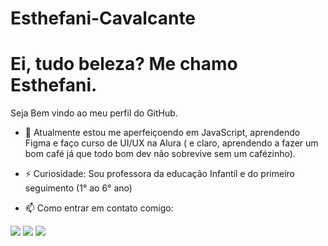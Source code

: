# Esthefani-Cavalcante

# Ei, tudo beleza? Me chamo Esthefani.
Seja Bem vindo ao meu perfil do GitHub.

 - 🌱 Atualmente estou me aperfeiçoendo em JavaScript, aprendendo Figma e faço curso de UI/UX na Alura ( e claro, aprendendo a fazer um bom café já que todo bom dev não sobrevive sem um cafézinho).
 - ⚡ Curiosidade: Sou professora da educação Infantil e do primeiro seguimento (1° ao 6° ano)
 
  - 📫 Como entrar em contato comigo:
  <div>
  <a href="https://www.instagram.com/esthefanicavalcante/" target="_blank"><img src="https://img.shields.io/badge/-Instagram-%23E4405F?style=for-the-badge&logo=instagram&logoColor=white" target="_blank"></a>
  <a href = "cs.esthefani@gmail.com"><img src="https://img.shields.io/badge/Gmail-D14836?style=for-the-badge&logo=gmail&logoColor=white" target="_blank"></a>
  <a href="https://www.linkedin.com/in/esthefani-c-3351a1130/" target="_blank"><img src="https://img.shields.io/badge/-LinkedIn-%230077B5?style=for-the-badge&logo=linkedin&logoColor=white" target="_blank"></a>  
  
  </div>
